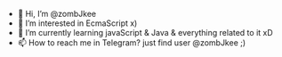 - 👋 Hi, I’m @zombJkee
- 👀 I’m interested in EcmaScript x)
- 🌱 I’m currently learning javaScript & Java & everything related to it xD
- 📫 How to reach me in Telegram? just find user @zombJkee ;)

<!---
zombjke/zombjke is a ✨ special ✨ repository because its `README.md` (this file) appears on your GitHub profile.
You can click the Preview link to take a look at your changes.
--->
